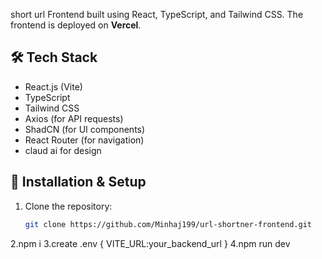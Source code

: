 short url Frontend built using React, TypeScript, and Tailwind CSS. The frontend is deployed on **Vercel**.

## 🛠 Tech Stack

- React.js (Vite)
- TypeScript
- Tailwind CSS
- Axios (for API requests)
- ShadCN (for UI components)
- React Router (for navigation)
- claud ai for design

## 🔧 Installation & Setup

1. Clone the repository:
   ```sh
   git clone https://github.com/Minhaj199/url-shortner-frontend.git
   
2.npm i
3.create .env {
VITE_URL:your_backend_url
}
4.npm run dev

